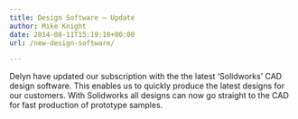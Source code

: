 ```yaml
---
title: Design Software – Update
author: Mike Knight
date: 2014-08-11T15:19:10+00:00
url: /new-design-software/

---
```

Delyn have updated our subscription with the the latest &#8216;Solidworks&#8217; CAD design software. This enables us to quickly produce the latest designs for our customers. With Solidworks all designs can now go straight to the CAD for fast production of prototype samples.